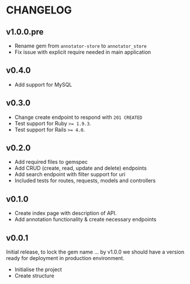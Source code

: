 CHANGELOG
=========

v1.0.0.pre
----------

* Rename gem from `annotator-store` to `annotator_store`
* Fix issue with explicit require needed in main application


v0.4.0
------

* Add support for MySQL


v0.3.0
------

* Change create endpoint to respond with `201 CREATED`
* Test support for Ruby `>= 1.9.3`.
* Test support for Rails `>= 4.0`.


v0.2.0
------

* Add required files to gemspec
* Add CRUD (create, read, update and delete) endpoints
* Add search endpoint with filter support for uri
* Included tests for routes, requests, models and controllers


v0.1.0
------

* Create index page with description of API.
* Add annotation functionality & create necessary endpoints


v0.0.1
------

Initial release, to lock the gem name ... by v1.0.0 we should have a version
ready for deployment in production environment.

* Initialise the project
* Create structure

